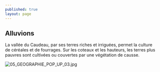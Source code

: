 ```yaml
---
published: true
layout: page
---
```



## Alluvions

La vallée du Caudeau, par ses terres riches et irriguées, permet la culture de céréales et de fourrages. Sur les coteaux et les hauteurs, les terres plus pauvres sont cultivées ou couvertes par une végétation de causse. 

![05_GEOGRAPHIE_POP_UP_03.jpg]({{site.baseurl}}/data/images/5/geographie/05_GEOGRAPHIE_POP_UP_03.jpg)
